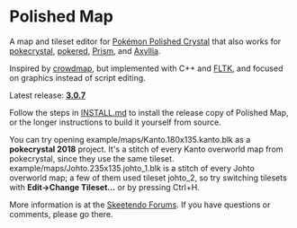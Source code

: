 # Polished Map

A map and tileset editor for [Pokémon Polished Crystal](https://github.com/roukaour/polishedcrystal) that also works for [pokecrystal](https://github.com/pret/pokecrystal), [pokered](https://github.com/pret/pokered), [Prism](https://www.reddit.com/r/PokemonPrism/), and [Axyllia](http://pokemonfractal.wikia.com/wiki/Axyllia).

Inspired by [crowdmap](https://github.com/yenatch/crowdmap), but implemented with C++ and [FLTK](http://www.fltk.org/), and focused on graphics instead of script editing.

Latest release: [**3.0.7**](https://github.com/roukaour/polished-map/releases/tag/v3.0.7)

Follow the steps in [INSTALL.md](INSTALL.md) to install the release copy of Polished Map, or the longer instructions to build it yourself from source.

You can try opening example/maps/Kanto.180x135.kanto.blk as a **pokecrystal 2018** project. It's a stitch of every Kanto overworld map from pokecrystal, since they use the same tileset. example/maps/Johto.235x135.johto_1.blk is a stitch of every Johto overworld map; a few of them used tileset johto_2, so try switching tilesets with **Edit→Change Tileset…** or by pressing Ctrl+H.

More information is at the [Skeetendo Forums](https://hax.iimarckus.org/topic/7222/). If you have questions or comments, please go there.
